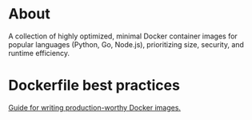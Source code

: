 # About
A collection of highly optimized, minimal Docker container images for popular languages (Python, Go, Node.js), prioritizing size, security, and runtime efficiency.

# Dockerfile best practices
[Guide for writing production-worthy Docker images.](https://github.com/hexops-graveyard/dockerfile)